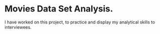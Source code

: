 # Movies Data Set Analysis.

I have worked on this project, to practice and display my analytical skills to interviewees.
